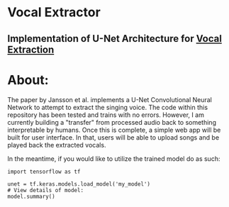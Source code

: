 # Vocal Extractor
## Implementation of U-Net Architecture for [Vocal Extraction](https://pdfs.semanticscholar.org/83ea/11b45cba0fc7ee5d60f608edae9c1443861d.pdf)

# About:

The paper by Jansson et al. implements a U-Net Convolutional Neural Network to attempt to extract the singing voice. The code within this repository has been tested and trains with no errors. However, I am currently building a "transfer" from processed audio back to something interpretable by humans. Once this is complete, a simple web app will be built for user interface. In that, users will be able to upload songs and be played back the extracted vocals.

In the meantime, if you would like to utilize the trained model do as such:
```
import tensorflow as tf

unet = tf.keras.models.load_model('my_model')
# View details of model:
model.summary()
```
